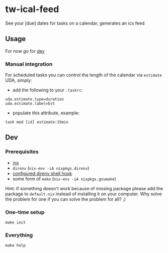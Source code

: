 # tw-ical-feed
See your [due] dates for tasks on a calendar, generates an ics feed 

## Usage
For now go for [dev](#dev)

### Manual integration

For scheduled tasks you can control the length of the calendar via `estimate` UDA, simply:
- add the following to your `.taskrc`:
```
uda.estimate.type=duration
uda.estimate.label=Est
```

- populate this attribute, example:
```
task mod [id] estimate:15min
```

## Dev

### Prerequisites
- [nix](https://nixos.org/download.html)
- `direnv` (`nix-env -iA nixpkgs.direnv`)
- [configured direnv shell hook ](https://direnv.net/docs/hook.html)
- some form of `make` (`nix-env -iA nixpkgs.gnumake`)

Hint: if something doesn't work because of missing package please add the package to `default.nix` instead of installing it on your computer. Why solve the problem for one if you can solve the problem for all? ;)

### One-time setup
```
make init
```

### Everything
```
make help
```
